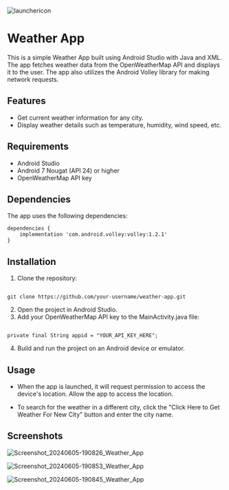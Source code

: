 ![launchericon](https://github.com/malinthaUKA/WeatherApp/assets/161362224/b3c4150c-c52d-42fd-a076-882ba43c6b1b)

# Weather App

This is a simple Weather App built using Android Studio with Java and XML. The app fetches weather data from the OpenWeatherMap API and displays it to the user. The app also utilizes the Android Volley library for making network requests.


## Features

* Get current weather information for any city.
* Display weather details such as temperature, humidity, wind speed, etc.


## Requirements

* Android Studio
* Android 7 Nougat (API 24) or higher
* OpenWeatherMap API key

  
## Dependencies

The app uses the following dependencies:

```
dependencies {
    implementation 'com.android.volley:volley:1.2.1'
}
```


## Installation

1. Clone the repository:

```

git clone https://github.com/your-username/weather-app.git

```

2. Open the project in Android Studio.
3. Add your OpenWeatherMap API key to the MainActivity.java file:

```

private final String appid = "YOUR_API_KEY_HERE";

```

4. Build and run the project on an Android device or emulator.


## Usage

* When the app is launched, it will request permission to access the device's location. Allow the app to access the location.

* To search for the weather in a different city, click the "Click Here to Get Weather For New City" button and enter the city name.


## Screenshots

![Screenshot_20240605-190826_Weather_App](https://github.com/malinthaUKA/WeatherApp/assets/161362224/591baf5e-ee9d-4c77-aa77-14ab58831541)

![Screenshot_20240605-190853_Weather_App](https://github.com/malinthaUKA/WeatherApp/assets/161362224/5a2113cc-ff37-48f7-bbba-662ba56780a8)

![Screenshot_20240605-190845_Weather_App](https://github.com/malinthaUKA/WeatherApp/assets/161362224/0d735a4b-5a97-492e-a3a5-9af77a52aed8)



